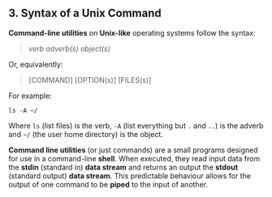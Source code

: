 ## 3. Syntax of a Unix Command

**Command-line utilities** on **Unix-like** operating systems follow the syntax:

> *verb* *adverb(s)* *object(s)*

Or, equivalently:

> [COMMAND] [OPTION(s)] [FILES(s)]

For example:

	ls -A ~/

Where `ls` (list files) is the verb, `-A` (list everything but `.` and `..`) is the adverb and `~/` (the user home directory) is the object. 

**Command line utilities** (or just commands) are a small programs designed for use in a command-line **shell**. When executed, they read input data from the **stdin** (standard in) **data stream** and returns an output the **stdout** (standard output) **data stream**. This predictable behaviour allows for the output of one command to be **piped** to the input of another.



